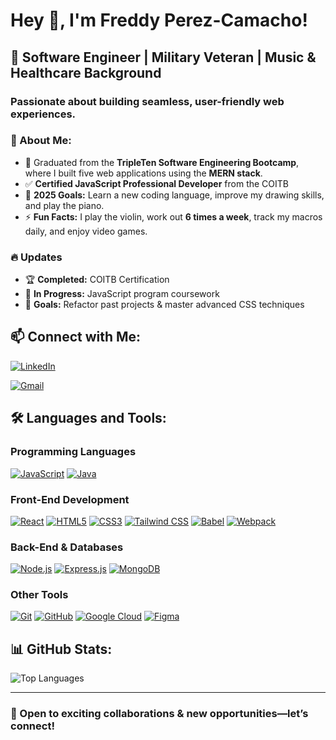 # Hey 👋, I'm Freddy Perez-Camacho!

## 🎯 Software Engineer | Military Veteran | Music & Healthcare Background

### Passionate about building seamless, user-friendly web experiences.

### 🌱 About Me:

- 📜 Graduated from the **TripleTen Software Engineering Bootcamp**, where I built five web applications using the **MERN stack**.
- ✅ **Certified JavaScript Professional Developer** from the COITB
- 🎯 **2025 Goals:** Learn a new coding language, improve my drawing skills, and play the piano.
- ⚡ **Fun Facts:** I play the violin, work out **6 times a week**, track my macros daily, and enjoy video games.

### 🔥 Updates

- 🏆 **Completed:** COITB Certification
- 🚀 **In Progress:** JavaScript program coursework
- 🎯 **Goals:** Refactor past projects & master advanced CSS techniques

## 📫 Connect with Me:

[![LinkedIn](https://img.shields.io/badge/LinkedIn-Profile-blue?logo=linkedin)](https://linkedin.com/in/freddy-perez-camacho)

[![Gmail](https://img.shields.io/badge/Gmail-Email-red?logo=gmail)](mailto:freddythepc@gmail.com)

## 🛠️ Languages and Tools:

### **Programming Languages**

[![JavaScript](https://img.shields.io/badge/JavaScript-F7DF1E?style=for-the-badge&logo=javascript&logoColor=black)](https://developer.mozilla.org/en-US/docs/Web/JavaScript)
[![Java](https://img.shields.io/badge/Java-007396?style=for-the-badge&logo=java&logoColor=white)](https://docs.oracle.com/en/java/)

### **Front-End Development**

[![React](https://img.shields.io/badge/React-20232A?style=for-the-badge&logo=react&logoColor=61DAFB)](https://react.dev/)
[![HTML5](https://img.shields.io/badge/HTML5-E34F26?style=for-the-badge&logo=html5&logoColor=white)](https://developer.mozilla.org/en-US/docs/Web/HTML)
[![CSS3](https://img.shields.io/badge/CSS3-1572B6?style=for-the-badge&logo=css3&logoColor=white)](https://developer.mozilla.org/en-US/docs/Web/CSS)
[![Tailwind CSS](https://img.shields.io/badge/Tailwind_CSS-38B2AC?style=for-the-badge&logo=tailwind-css&logoColor=white)](https://tailwindcss.com/docs)
[![Babel](https://img.shields.io/badge/Babel-F9DC3E?style=for-the-badge&logo=babel&logoColor=black)](https://babeljs.io/docs/)
[![Webpack](https://img.shields.io/badge/Webpack-8DD6F9?style=for-the-badge&logo=webpack&logoColor=black)](https://webpack.js.org/concepts/)

### **Back-End & Databases**

[![Node.js](https://img.shields.io/badge/Node.js-339933?style=for-the-badge&logo=nodedotjs&logoColor=white)](https://nodejs.org/en/docs/)
[![Express.js](https://img.shields.io/badge/Express.js-000000?style=for-the-badge&logo=express&logoColor=white)](https://expressjs.com/en/starter/installing.html)
[![MongoDB](https://img.shields.io/badge/MongoDB-47A248?style=for-the-badge&logo=mongodb&logoColor=white)](https://www.mongodb.com/docs/)

### **Other Tools**

[![Git](https://img.shields.io/badge/Git-F05032?style=for-the-badge&logo=git&logoColor=white)](https://git-scm.com/doc)
[![GitHub](https://img.shields.io/badge/GitHub-181717?style=for-the-badge&logo=github&logoColor=white)](https://docs.github.com/en)
[![Google Cloud](https://img.shields.io/badge/Google_Cloud-4285F4?style=for-the-badge&logo=google-cloud&logoColor=white)](https://cloud.google.com/docs)
[![Figma](https://img.shields.io/badge/Figma-F24E1E?style=for-the-badge&logo=figma&logoColor=white)](https://help.figma.com/hc/en-us)

## 📊 GitHub Stats:

![Top Languages](https://github-readme-stats.vercel.app/api/top-langs?username=freddy-pc&show_icons=true&locale=en&layout=compact)

---

### 🚀 Open to exciting collaborations & new opportunities—let’s connect!
